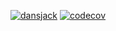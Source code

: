 [![dansjack](https://circleci.com/gh/dansjack/ad340-sp2020.svg?style=svg)](https://app.circleci.com/pipelines/github/dansjack/ad340-sp2020)
[![codecov](https://codecov.io/gh/dansjack/ad340-sp2020/branch/master/graph/badge.svg)](https://codecov.io/gh/dansjack/ad340-sp2020)


